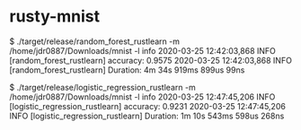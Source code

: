 # rusty-mnist

$ ./target/release/random_forest_rustlearn -m /home/jdr0887/Downloads/mnist -l info
2020-03-25 12:42:03,868 INFO  [random_forest_rustlearn] accuracy: 0.9575
2020-03-25 12:42:03,868 INFO  [random_forest_rustlearn] Duration: 4m 34s 919ms 899us 99ns


$ ./target/release/logistic_regression_rustlearn -m /home/jdr0887/Downloads/mnist -l info
2020-03-25 12:47:45,206 INFO  [logistic_regression_rustlearn] accuracy: 0.9231
2020-03-25 12:47:45,206 INFO  [logistic_regression_rustlearn] Duration: 1m 10s 543ms 598us 268ns
